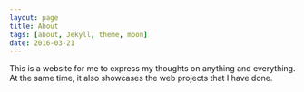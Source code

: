```yaml
---
layout: page
title: About
tags: [about, Jekyll, theme, moon]
date: 2016-03-21
---
```

This is a website for me to express my thoughts on anything and everything.
At the same time, it also showcases the web projects that I have done.
